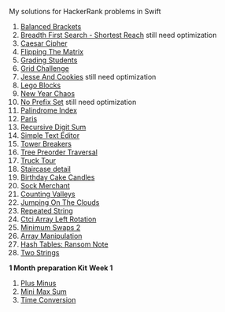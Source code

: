 My solutions for HackerRank problems in Swift

1. [Balanced Brackets](https://www.hackerrank.com/challenges/balanced-brackets/problem)
2. [Breadth First Search - Shortest Reach](https://www.hackerrank.com/challenges/bfsshortreach/problem) still need optimization
3. [Caesar Cipher](https://www.hackerrank.com/challenges/linkedin-practice-caesar-cipher/problem)
4. [Flipping The Matrix](https://www.hackerrank.com/challenges/flipping-the-matrix/problem)
5. [Grading Students](https://www.hackerrank.com/challenges/grading/problem)
6. [Grid Challenge](https://www.hackerrank.com/challenges/one-week-preparation-kit-grid-challenge/problem)
7. [Jesse And Cookies](https://www.hackerrank.com/challenges/jesse-and-cookies/problem) still need optimization
8. [Lego Blocks](https://www.hackerrank.com/challenges/three-month-preparation-kit-lego-blocks/problem)
9. [New Year Chaos](https://www.hackerrank.com/challenges/new-year-chaos/problem)
10. [No Prefix Set](https://www.hackerrank.com/challenges/no-prefix-set/problem) still need optimization
11. [Palindrome Index](https://www.hackerrank.com/challenges/palindrome-index/problem)
12. [Paris](https://www.hackerrank.com/challenges/pairs/problem)
13. [Recursive Digit Sum](https://www.hackerrank.com/challenges/recursive-digit-sum/problem)
14. [Simple Text Editor](https://www.hackerrank.com/challenges/simple-text-editor/problem)
15. [Tower Breakers](https://www.hackerrank.com/challenges/tower-breakers-1/problem)
16. [Tree Preorder Traversal](https://www.hackerrank.com/challenges/tree-preorder-traversal/problem)
17. [Truck Tour](https://www.hackerrank.com/challenges/truck-tour/problem)
18. [Staircase detail](https://www.hackerrank.com/challenges/staircase/problem)
19. [Birthday Cake Candles](https://www.hackerrank.com/challenges/birthday-cake-candles/problem)
20. [Sock Merchant](https://www.hackerrank.com/challenges/sock-merchant/problem)
21. [Counting Valleys](https://www.hackerrank.com/challenges/counting-valleys/problem)
22. [Jumping On The Clouds](https://www.hackerrank.com/challenges/jumping-on-the-clouds/problem)
23. [Repeated String](https://www.hackerrank.com/challenges/repeated-string/problem)
24. [Ctci Array Left Rotation](https://www.hackerrank.com/challenges/ctci-array-left-rotation/problem)
25. [Minimum Swaps 2](https://www.hackerrank.com/challenges/minimum-swaps-2/problem)
26. [Array Manipulation](https://www.hackerrank.com/challenges/crush/problem)
27. [Hash Tables: Ransom Note](https://www.hackerrank.com/challenges/ctci-ransom-note/problem)
28. [Two Strings](https://www.hackerrank.com/challenges/two-strings/problem)

**1 Month preparation Kit**
**Week 1**
1. [Plus Minus](https://www.hackerrank.com/challenges/plus-minus/problem)
2. [Mini Max Sum](https://www.hackerrank.com/challenges/mini-max-sum/problem)
3. [Time Conversion](https://www.hackerrank.com/challenges/time-conversion/problem)
